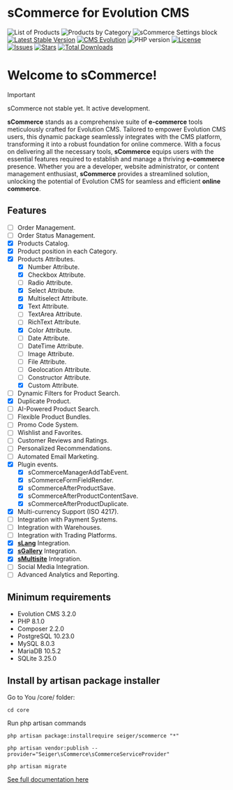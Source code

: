 # sCommerce for Evolution CMS
![List of Products](https://github.com/user-attachments/assets/8dd1127c-5055-4795-954c-95eb75eadf31)
![Products by Category](https://github.com/user-attachments/assets/c6d9a6e3-aad4-4efd-b775-0ee626a4714c)
![sCommerce Settings block](https://github.com/user-attachments/assets/3c2283bf-a2b8-4af1-a01b-97e88b0ecc21)
[![Latest Stable Version](https://img.shields.io/packagist/v/seiger/sCommerce?label=version)](https://packagist.org/packages/seiger/scommerce)
[![CMS Evolution](https://img.shields.io/badge/CMS-Evolution-brightgreen.svg)](https://github.com/evolution-cms/evolution)
![PHP version](https://img.shields.io/packagist/php-v/seiger/scommerce)
[![License](https://img.shields.io/packagist/l/seiger/scommerce)](https://packagist.org/packages/seiger/scommerce)
[![Issues](https://img.shields.io/github/issues/Seiger/sCommerce)](https://github.com/Seiger/sCommerce/issues)
[![Stars](https://img.shields.io/packagist/stars/Seiger/scommerce)](https://packagist.org/packages/seiger/scommerce)
[![Total Downloads](https://img.shields.io/packagist/dt/seiger/scommerce)](https://packagist.org/packages/seiger/scommerce)

# Welcome to sCommerce!

> [!IMPORTANT]  
> sCommerce not stable yet. It active development.

**sCommerce** stands as a comprehensive suite of **e-commerce** tools meticulously crafted
for Evolution CMS. Tailored to empower Evolution CMS users, this dynamic package
seamlessly integrates with the CMS platform, transforming it into a robust foundation
for online commerce. With a focus on delivering all the necessary tools, **sCommerce**
equips users with the essential features required to establish and manage a thriving
**e-commerce** presence. Whether you are a developer, website administrator, or content
management enthusiast, **sCommerce** provides a streamlined solution, unlocking the potential
of Evolution CMS for seamless and efficient **online commerce**.

## Features

- [ ] Order Management.
- [ ] Order Status Management.
- [x] Products Catalog.
- [x] Product position in each Category.
- [x] Products Attributes.
    - [x] Number Attribute.
    - [x] Checkbox Attribute.
    - [ ] Radio Attribute.
    - [x] Select Attribute.
    - [x] Multiselect Attribute.
    - [x] Text Attribute.
    - [ ] TextArea Attribute.
    - [ ] RichText Attribute.
    - [x] Color Attribute.
    - [ ] Date Attribute.
    - [ ] DateTime Attribute.
    - [ ] Image Attribute.
    - [ ] File Attribute.
    - [ ] Geolocation Attribute.
    - [ ] Constructor Attribute.
    - [x] Custom Attribute.
- [ ] Dynamic Filters for Product Search.
- [x] Duplicate Product.
- [ ] AI-Powered Product Search.
- [ ] Flexible Product Bundles.
- [ ] Promo Code System.
- [ ] Wishlist and Favorites.
- [ ] Customer Reviews and Ratings.
- [ ] Personalized Recommendations.
- [ ] Automated Email Marketing.
- [x] Plugin events.
  - [x] sCommerceManagerAddTabEvent.
  - [x] sCommerceFormFieldRender.
  - [x] sCommerceAfterProductSave.
  - [x] sCommerceAfterProductContentSave.
  - [x] sCommerceAfterProductDuplicate.
- [x] Multi-currency Support (ISO 4217).
- [ ] Integration with Payment Systems.
- [ ] Integration with Warehouses.
- [ ] Integration with Trading Platforms.
- [x] **[sLang](https://github.com/Seiger/sLang)** Integration.
- [x] **[sGallery](https://github.com/Seiger/sGallery)** Integration.
- [x] **[sMultisite](https://github.com/Seiger/sMultisite)** Integration.
- [ ] Social Media Integration.
- [ ] Advanced Analytics and Reporting.

## Minimum requirements

- Evolution CMS 3.2.0
- PHP 8.1.0
- Composer 2.2.0
- PostgreSQL 10.23.0
- MySQL 8.0.3
- MariaDB 10.5.2
- SQLite 3.25.0

## Install by artisan package installer

Go to You /core/ folder:

```console
cd core
```

Run php artisan commands

```console
php artisan package:installrequire seiger/scommerce "*"
```

```console
php artisan vendor:publish --provider="Seiger\sCommerce\sCommerceServiceProvider"
```

```console
php artisan migrate
```

[See full documentation here](https://seiger.github.io/sCommerce/)